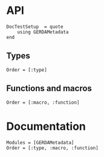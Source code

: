 # API

```@meta
DocTestSetup  = quote
    using GERDAMetadata
end
```

## Types

```@index
Order = [:type]
```

## Functions and macros

```@index
Order = [:macro, :function]
```

# Documentation

```@autodocs
Modules = [GERDAMetadata]
Order = [:type, :macro, :function]
```
